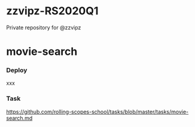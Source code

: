 # zzvipz-RS2020Q1

Private repository for @zzvipz

# movie-search

### Deploy

xxx

### Task

https://github.com/rolling-scopes-school/tasks/blob/master/tasks/movie-search.md
